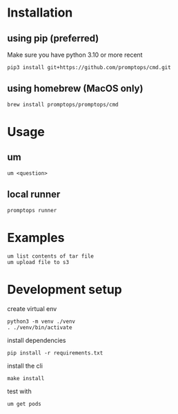 # Installation

## using pip (preferred)
Make sure you have python 3.10 or more recent
```shell
pip3 install git+https://github.com/promptops/cmd.git
```

## using homebrew (MacOS only)
```shell
brew install promptops/promptops/cmd
```


# Usage

## um

```shell
um <question>
```

## local runner

```shell
promptops runner
```

# Examples

```shell
um list contents of tar file
um upload file to s3
```


# Development setup

create virtual env

```shell
python3 -m venv ./venv
. ./venv/bin/activate
```

install dependencies

```shell
pip install -r requirements.txt
```

install the cli

```shell
make install
```

test with

```shell
um get pods
```

